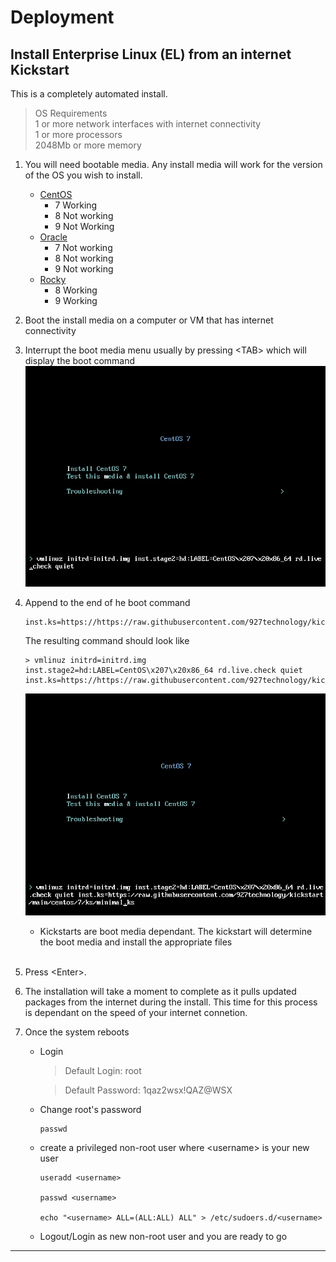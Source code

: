 # Deployment


## Install Enterprise Linux (EL) from an internet Kickstart

This is a completely automated install.   

> OS Requirements </br>
> 1 or more network interfaces with internet connectivity </br>
> 1 or more processors </br>
> 2048Mb or more memory 

1. You will need bootable media.  Any install media will work for the version of the OS you wish to install.
    * [CentOS](https://www.centos.org/download/)
        * 7 Working
        * 8 Not working
        * 9 Not Working
    * [Oracle](https://yum.oracle.com/oracle-linux-isos.html)
        * 7 Not working
        * 8 Not working
        * 9 Not working
    * [Rocky](https://rockylinux.org/download/)
        * 8 Working
        * 9 Working
1. Boot the install media on a computer or VM that has internet connectivity
1. Interrupt the boot media menu usually by pressing \<TAB\> which will display the boot command
    ![kickstart1](./docs/images/kickstart1.png "Boot Menu")
1. Append to the end of he boot command
    ```
    inst.ks=https://https://raw.githubusercontent.com/927technology/kickstart/main/distro/el/minimal.ks
    ```

    The resulting command should look like
    ```
    > vmlinuz initrd=initrd.img inst.stage2=hd:LABEL=CentOS\x207\x20x86_64 rd.live.check quiet inst.ks=https://https://raw.githubusercontent.com/927technology/kickstart/main/distro/el/minimal.ks
    
    ```
    ![kickstart2](./docs/images/kickstart2.png "Boot Menu 2")

    * Kickstarts are boot media dependant.  The kickstart will determine the boot media and install the appropriate files
    
    </br>

1. Press \<Enter\>.
1. The installation will take a moment to complete as it pulls updated packages from the internet during the install.  This time for this process is dependant on the speed of your internet connetion.
1. Once the system reboots
    * Login

        > Default Login: root

        > Default Password: 1qaz2wsx!QAZ@WSX
    * Change root's password
        ```
        passwd
        ```
    * create a privileged non-root user where \<username\> is your new user
        ```
        useradd <username>

        passwd <username>
        
        echo "<username> ALL=(ALL:ALL) ALL" > /etc/sudoers.d/<username>
        ```
    * Logout/Login as new non-root user and you are ready to go

---


